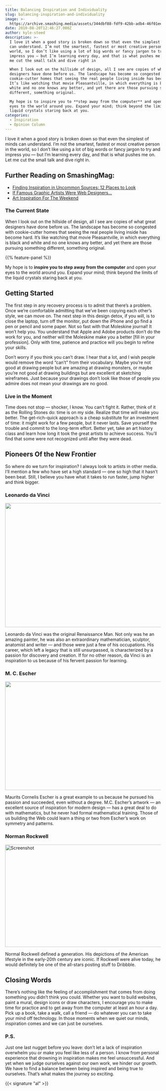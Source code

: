 ```yaml
---
title: Balancing Inspiration and Individuality
slug: balancing-inspiration-and-individuality
image: >-
  https://archive.smashing.media/assets/344dbf88-fdf9-42bb-adb4-46f01eedd629/dd39d8ea-3f60-41f0-be31-635ec1a60c59/arts.jpg
date: 2010-08-20T12:46:27.000Z
author: kyle-steed
description: >-
  I love it when a good story is broken down so that even the simplest of minds
  can understand. I’m not the smartest, fastest or most creative person in the
  world, so I don’t like using a lot of big words or fancy jargon to try and
  impress you — but I’m learning every day, and that is what pushes me on. Let
  me cut the small talk and dive right in

  When I look out on the hillside of design, all I see are copies of what great
  designers have done before us. The landscape has become so congested with
  cookie-cutter homes that seeing the real people living inside has become hard.
  It’s like watching that movie Pleasantville, in which everything is black and
  white and no one knows any better, and yet there are those pursuing something
  different, something original.

  My hope is to inspire you to **step away from the computer** and open your
  eyes to the world around you. Expand your mind; think beyond the limits of the
  liquid crystals staring back at you.
categories:
  - Inspiration
  - Opinion Column
---
```

I love it when a good story is broken down so that even the simplest of minds can understand. I’m not the smartest, fastest or most creative person in the world, so I don’t like using a lot of big words or fancy jargon to try and impress you — but I’m learning every day, and that is what pushes me on. Let me cut the small talk and dive right in.</p>

## <span class="rh">Further Reading</span> on SmashingMag:

*   [Finding Inspiration in Uncommon Sources: 12 Places to Look](https://www.smashingmagazine.com/2010/02/finding-inspiration-in-uncommon-sources-12-places-to-look/)
*   [If Famous Graphic Artists Were Web Designers…](https://www.smashingmagazine.com/2009/08/if-famous-painters-were-web-designers/)
*   [Art Inspiration For The Weekend](https://www.smashingmagazine.com/2010/11/art-inspiration-for-the-weekend/)

### The Current State

When I look out on the hillside of design, all I see are copies of what great designers have done before us. The landscape has become so congested with cookie-cutter homes that seeing the real people living inside has become hard. It’s like watching that movie Pleasantville, in which everything is black and white and no one knows any better, and yet there are those pursuing something different, something original.

{{% feature-panel %}}

My hope is to <strong>inspire you to step away from the computer</strong> and open your eyes to the world around you. Expand your mind; think beyond the limits of the liquid crystals staring back at you.</p>

## Getting Started

The first step in any recovery process is to admit that there’s a problem. Once we’re comfortable admitting that we’ve been copying each other’s style, we can move on. The next step in this design detox, if you will, is to close the laptop, turn off the monitor, put down the iPhone and go find a pen or pencil and some paper. Not so fast with that Moleskine journal! It won’t help you. You understand that Apple and Adobe products don’t do the work for you, and neither will the Moleskine make you a better [fill in your profession]. Only with time, patience and practice will you begin to refine your skills.

Don’t worry if you think you can’t draw. I hear that a lot, and I wish people would remove the word “can’t” from their vocabulary. Maybe you’re not good at drawing people but are amazing at drawing monsters, or maybe you’re not good at drawing buildings but are excellent at sketching wireframes. Just because your drawings don’t look like those of people you admire does not mean your drawings are no good.</p>

### Live in the Moment

Time does not stop — shocker, I know. You can't fight it. Rather, think of it as the Rolling Stones do: time is on my side. Realize that time will make you better. The get-rich-quick approach is a cheap substitute for an investment of time: it might work for a few people, but it never lasts. Save yourself the trouble and commit to the long-term effort. Better yet, take an art history class and learn how long it took the great artists to achieve success. You’ll find that some were not recognized until after they were dead.</p>

## Pioneers Of the New Frontier

So where do we turn for inspiration? I always look to artists in other media. I’ll mention a few who have set a high standard — one so high that it hasn’t been beat. Still, I believe you have what it takes to run faster, jump higher and think bigger.</p>

### Leonardo da Vinci

<img class="53207" title="leonardo_da_vinci" src="https://archive.smashing.media/assets/344dbf88-fdf9-42bb-adb4-46f01eedd629/c49dbee1-3c33-462a-83f0-29b847aed20b/leonardo-da-vinci.jpg" alt="" width="550" height="400" />

Leonardo da Vinci was the original Renaissance Man. Not only was he an amazing painter, he was also an extraordinary mathematician, sculptor, anatomist and writer — and those were just a few of his occupations. His career, which left a legacy that is still unsurpassed, is characterized by a passion for discovery and creation. If for no other reason, da Vinci is an inspiration to us because of his fervent passion for learning.</p>

### M. C. Escher

<img loading="lazy" decoding="async" class="53209" title="mc_escher" src="https://archive.smashing.media/assets/344dbf88-fdf9-42bb-adb4-46f01eedd629/35273682-cb09-48aa-bfaf-6cd343b88a6e/mc-escher.jpg" alt="" width="550" height="350" />

Maurits Cornelis Escher is a great example to us because he pursued his passion and succeeded, even without a degree. M.C. Escher’s artwork — an excellent source of inspiration for modern design — has a great deal to do with mathematics, but he never had formal mathematical training. Those of us building the Web could learn a thing or two from Escher’s work on symmetry and patterns.</p>

### Norman Rockwell

<img loading="lazy" decoding="async" class="53210" title="norman_rockwell" src="https://archive.smashing.media/assets/344dbf88-fdf9-42bb-adb4-46f01eedd629/0d237bd9-f8d4-4d60-a632-67c7ef36583d/norman-rockwell.jpg" alt="Screenshot" width="550" height="330" />

Normal Rockwell defined a generation. His depictions of the American lifestyle in the early-20th century are iconic. If Rockwell were alive today, he would definitely be one of the all-stars posting stuff to Dribbble.</p>

## Closing Words

There’s nothing like the feeling of accomplishment that comes from doing something you didn’t think you could. Whether you want to build websites, paint a mural, design icons or draw characters, I encourage you to make time for practice and to get away from the computer at least an hour a day. Pick up a book, take a walk, call a friend — do whatever you can to take your mind off technology. In those moments when we quiet our minds, inspiration comes and we can just be ourselves.</p>

### P.S.

Just one last nugget before you leave: don’t let a lack of inspiration overwhelm you or make you feel like less of a person. I know from personal experience that drowning in inspiration makes me feel unsuccessful. And yet when we judge ourselves against our own work, we hinder our growth. We have to find a balance between being inspired and being true to ourselves. That’s what makes the journey so exciting.

{{< signature "al" >}}

